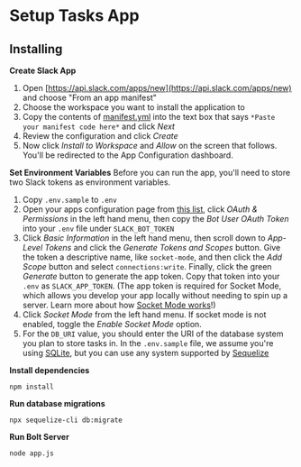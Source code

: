 # Setup Tasks App

## Installing

**Create Slack App**
1. Open [https://api.slack.com/apps/new](https://api.slack.com/apps/new) and choose "From an app manifest"
2. Choose the workspace you want to install the application to
3. Copy the contents of [manifest.yml](../manifest.yml) into the text box that says `*Paste your manifest code here*` and click *Next*
4. Review the configuration and click *Create*
5. Now click *Install to Workspace* and *Allow* on the screen that follows. You'll be redirected to the App Configuration dashboard.

**Set Environment Variables**
Before you can run the app, you'll need to store two Slack tokens as environment variables.

1. Copy `.env.sample` to `.env`
2. Open your apps configuration page from [this list](https://api.slack.com/apps), click *OAuth & Permissions* in the left hand menu, then copy the *Bot User OAuth Token* into your `.env` file under `SLACK_BOT_TOKEN`
3. Click *Basic Information* in the left hand menu, then scroll down to *App-Level Tokens* and click the *Generate Tokens and Scopes* button. Give the token a descriptive name, like `socket-mode`, and then click the *Add Scope* button and select `connections:write`. Finally, click the green *Generate* button to generate the app token. Copy that token into your `.env` as `SLACK_APP_TOKEN`. (The app token is required for Socket Mode, which allows you develop your app locally without needing to spin up a server. Learn more about how [Socket Mode works](https://api.slack.com/apis/connections/socket)!)
4. Click *Socket Mode* from the left hand menu. If socket mode is not enabled, toggle the *Enable Socket Mode* option. 
5. For the `DB_URI` value, you should enter the URI of the database system you plan to store tasks in. In the `.env.sample` file, we assume you're using [SQLite](https://www.sqlite.org/index.html), but you can use any system supported by [Sequelize](https://sequelize.org/)

**Install dependencies**

`npm install`

**Run database migrations**

`npx sequelize-cli db:migrate`

**Run Bolt Server**

`node app.js`
